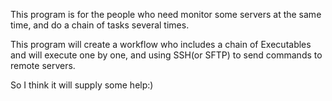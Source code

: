 This program is for the people who need monitor some servers at the same time, and do a chain of tasks several times.

This program will create a workflow who includes a chain of Executables and will execute one by one, and using SSH(or SFTP) to send commands to remote servers.

So I think it will supply some help:)

